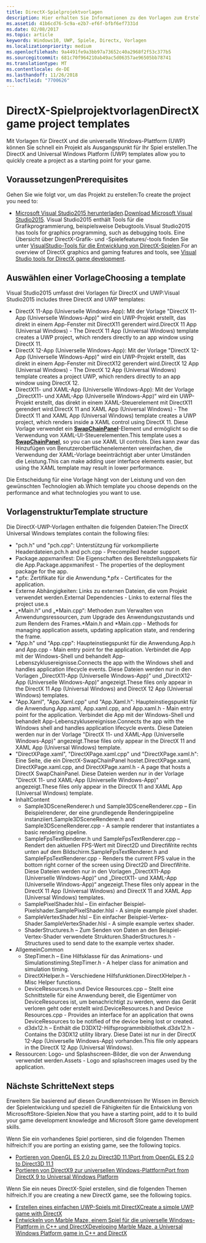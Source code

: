 ```yaml
---
title: DirectX-Spielprojektvorlagen
description: Hier erhalten Sie Informationen zu den Vorlagen zum Erstellen eines DirectX-Spiels für die Universelle Windows-Plattform (UWP).
ms.assetid: 41b6cd76-5c9a-e2b7-ef6f-bfbf6ef7331d
ms.date: 02/08/2017
ms.topic: article
keywords: Windows10, UWP, Spiele, Directx, Vorlagen
ms.localizationpriority: medium
ms.openlocfilehash: 9a4491fe9a3bb97a73652c40a2968f2f53c377b5
ms.sourcegitcommit: 681c70f964210ab49ac5d06357ae96505bb78741
ms.translationtype: MT
ms.contentlocale: de-DE
ms.lasthandoff: 11/26/2018
ms.locfileid: "7700626"
---
```

# <a name="directx-game-project-templates"></a><span data-ttu-id="b5cfa-104">DirectX-Spielprojektvorlagen</span><span class="sxs-lookup"><span data-stu-id="b5cfa-104">DirectX game project templates</span></span>



<span data-ttu-id="b5cfa-105">Mit Vorlagen für DirectX und die universelle Windows-Plattform (UWP) können Sie schnell ein Projekt als Ausgangspunkt für Ihr Spiel erstellen.</span><span class="sxs-lookup"><span data-stu-id="b5cfa-105">The DirectX and Universal Windows Platform (UWP) templates allow you to quickly create a project as a starting point for your game.</span></span>

## <a name="prerequisites"></a><span data-ttu-id="b5cfa-106">Voraussetzungen</span><span class="sxs-lookup"><span data-stu-id="b5cfa-106">Prerequisites</span></span>


<span data-ttu-id="b5cfa-107">Gehen Sie wie folgt vor, um das Projekt zu erstellen:</span><span class="sxs-lookup"><span data-stu-id="b5cfa-107">To create the project you need to:</span></span>

-   <span data-ttu-id="b5cfa-108">[Microsoft Visual Studio2015 herunterladen](https://www.visualstudio.com/vs-2015-product-editions).</span><span class="sxs-lookup"><span data-stu-id="b5cfa-108">[Download Microsoft Visual Studio2015](https://www.visualstudio.com/vs-2015-product-editions).</span></span> <span data-ttu-id="b5cfa-109">Visual Studio2015 enthält Tools für die Grafikprogrammierung, beispielsweise Debugtools.</span><span class="sxs-lookup"><span data-stu-id="b5cfa-109">Visual Studio2015 has tools for graphics programming, such as debugging tools.</span></span> <span data-ttu-id="b5cfa-110">Eine Übersicht über DirectX-Grafik- und -Spielefeatures/-tools finden Sie unter [VisualStudio-Tools für die Entwicklung von DirectX-Spielen](set-up-visual-studio-for-game-development.md).</span><span class="sxs-lookup"><span data-stu-id="b5cfa-110">For an overview of DirectX graphics and gaming features and tools, see [Visual Studio tools for DirectX game development](set-up-visual-studio-for-game-development.md).</span></span>

## <a name="choosing-a-template"></a><span data-ttu-id="b5cfa-111">Auswählen einer Vorlage</span><span class="sxs-lookup"><span data-stu-id="b5cfa-111">Choosing a template</span></span>


<span data-ttu-id="b5cfa-112">Visual Studio2015 umfasst drei Vorlagen für DirectX und UWP:</span><span class="sxs-lookup"><span data-stu-id="b5cfa-112">Visual Studio2015 includes three DirectX and UWP templates:</span></span>

-   <span data-ttu-id="b5cfa-113">DirectX 11-App (Universelle Windows-App): Mit der Vorlage "DirectX 11-App (Universelle Windows-App)" wird ein UWP-Projekt erstellt, das direkt in einem App-Fenster mit DirectX11 gerendert wird.</span><span class="sxs-lookup"><span data-stu-id="b5cfa-113">DirectX 11 App (Universal Windows) - The DirectX 11 App (Universal Windows) template creates a UWP project, which renders directly to an app window using DirectX 11.</span></span>
-   <span data-ttu-id="b5cfa-114">DirectX 12-App (Universelle Windows-App): Mit der Vorlage "DirectX 12-App (Universelle Windows-App)" wird ein UWP-Projekt erstellt, das direkt in einem App-Fenster mit DirectX12 gerendert wird.</span><span class="sxs-lookup"><span data-stu-id="b5cfa-114">DirectX 12 App (Universal Windows) - The DirectX 12 App (Universal Windows) template creates a project UWP, which renders directly to an app window using DirectX 12.</span></span>
-   <span data-ttu-id="b5cfa-115">DirectX11- und XAML-App (Universelle Windows-App): Mit der Vorlage „DirectX11- und XAML-App (Universelle Windows-App)“ wird ein UWP-Projekt erstellt, das direkt in einem XAML-Steuerelement mit DirectX11 gerendert wird.</span><span class="sxs-lookup"><span data-stu-id="b5cfa-115">DirectX 11 and XAML App (Universal Windows) - The DirectX 11 and XAML App (Universal Windows) template creates a UWP project, which renders inside a XAML control using DirectX 11.</span></span> <span data-ttu-id="b5cfa-116">Diese Vorlage verwendet ein [**SwapChainPanel**](https://msdn.microsoft.com/library/windows/apps/dn252834)-Element und ermöglicht so die Verwendung von XAML-UI-Steuerelementen.</span><span class="sxs-lookup"><span data-stu-id="b5cfa-116">This template uses a [**SwapChainPanel**](https://msdn.microsoft.com/library/windows/apps/dn252834), so you can use XAML UI controls.</span></span> <span data-ttu-id="b5cfa-117">Dies kann zwar das Hinzufügen von Benutzeroberflächenelementen vereinfachen, die Verwendung der XAML-Vorlage beeinträchtigt aber unter Umständen die Leistung.</span><span class="sxs-lookup"><span data-stu-id="b5cfa-117">This can make adding user interface elements easier, but using the XAML template may result in lower performance.</span></span>

<span data-ttu-id="b5cfa-118">Die Entscheidung für eine Vorlage hängt von der Leistung und von den gewünschten Technologien ab.</span><span class="sxs-lookup"><span data-stu-id="b5cfa-118">Which template you choose depends on the performance and what technologies you want to use.</span></span>

## <a name="template-structure"></a><span data-ttu-id="b5cfa-119">Vorlagenstruktur</span><span class="sxs-lookup"><span data-stu-id="b5cfa-119">Template structure</span></span>


<span data-ttu-id="b5cfa-120">Die DirectX-UWP-Vorlagen enthalten die folgenden Dateien:</span><span class="sxs-lookup"><span data-stu-id="b5cfa-120">The DirectX Universal Windows templates contain the following files:</span></span>

-   <span data-ttu-id="b5cfa-121">"pch.h" und "pch.cpp": Unterstützung für vorkompilierte Headerdateien.</span><span class="sxs-lookup"><span data-stu-id="b5cfa-121">pch.h and pch.cpp - Precompiled header support.</span></span>
-   <span data-ttu-id="b5cfa-122">Package.appxmanifest: Die Eigenschaften des Bereitstellungspakets für die App.</span><span class="sxs-lookup"><span data-stu-id="b5cfa-122">Package.appxmanifest - The properties of the deployment package for the app.</span></span>
-   <span data-ttu-id="b5cfa-123">\*.pfx: Zertifikate für die Anwendung.</span><span class="sxs-lookup"><span data-stu-id="b5cfa-123">\*.pfx - Certificates for the application.</span></span>
-   <span data-ttu-id="b5cfa-124">Externe Abhängigkeiten: Links zu externen Dateien, die vom Projekt verwendet werden.</span><span class="sxs-lookup"><span data-stu-id="b5cfa-124">External Dependencies - Links to external files the project use.s</span></span>
-   <span data-ttu-id="b5cfa-125">„\*Main.h“ und „\*Main.cpp“: Methoden zum Verwalten von Anwendungsressourcen, zum Upgrade des Anwendungszustands und zum Rendern des Frames.</span><span class="sxs-lookup"><span data-stu-id="b5cfa-125">\*Main.h and \*Main.cpp - Methods for managing application assets, updating application state, and rendering the frame.</span></span>
-   <span data-ttu-id="b5cfa-126">"App.h" und "App.cpp": Haupteinstiegspunkt für die Anwendung.</span><span class="sxs-lookup"><span data-stu-id="b5cfa-126">App.h and App.cpp - Main entry point for the application.</span></span> <span data-ttu-id="b5cfa-127">Verbindet die App mit der Windows-Shell und behandelt App-Lebenszyklusereignisse.</span><span class="sxs-lookup"><span data-stu-id="b5cfa-127">Connects the app with the Windows shell and handles application lifecycle events.</span></span> <span data-ttu-id="b5cfa-128">Diese Dateien werden nur in den Vorlagen „DirectX11-App (Universelle Windows-App)“ und „DirectX12-App (Universelle Windows-App)“ angezeigt.</span><span class="sxs-lookup"><span data-stu-id="b5cfa-128">These files only appear in the DirectX 11 App (Universal Windows) and DirectX 12 App (Universal Windows) templates.</span></span>
-   <span data-ttu-id="b5cfa-129">"App.Xaml", "App.Xaml.cpp" und "App.Xaml.h": Haupteinstiegspunkt für die Anwendung.</span><span class="sxs-lookup"><span data-stu-id="b5cfa-129">App.xaml, App.xaml.cpp, and App.xaml.h - Main entry point for the application.</span></span> <span data-ttu-id="b5cfa-130">Verbindet die App mit der Windows-Shell und behandelt App-Lebenszyklusereignisse.</span><span class="sxs-lookup"><span data-stu-id="b5cfa-130">Connects the app with the Windows shell and handles application lifecycle events.</span></span> <span data-ttu-id="b5cfa-131">Diese Dateien werden nur in der Vorlage "DirectX 11- und XAML-App (Universelle Windows-App)" angezeigt.</span><span class="sxs-lookup"><span data-stu-id="b5cfa-131">These files only appear in the DirectX 11 and XAML App (Universal Windows) template.</span></span>
-   <span data-ttu-id="b5cfa-132">"DirectXPage.xaml", "DirectXPage.xaml.cpp" und "DirectXPage.xaml.h": Eine Seite, die ein DirectX-SwapChainPanel hostet.</span><span class="sxs-lookup"><span data-stu-id="b5cfa-132">DirectXPage.xaml, DirectXPage.xaml.cpp, and DirectXPage.xaml.h - A page that hosts a DirectX SwapChainPanel.</span></span> <span data-ttu-id="b5cfa-133">Diese Dateien werden nur in der Vorlage "DirectX 11- und XAML-App (Universelle Windows-App)" angezeigt.</span><span class="sxs-lookup"><span data-stu-id="b5cfa-133">These files only appear in the DirectX 11 and XAML App (Universal Windows) template.</span></span>
-   <span data-ttu-id="b5cfa-134">Inhalt</span><span class="sxs-lookup"><span data-stu-id="b5cfa-134">Content</span></span>
    -   <span data-ttu-id="b5cfa-135">Sample3DSceneRenderer.h und Sample3DSceneRenderer.cpp – Ein Beispielrenderer, der eine grundlegende Renderingpipeline instanziiert.</span><span class="sxs-lookup"><span data-stu-id="b5cfa-135">Sample3DSceneRenderer.h and Sample3DSceneRenderer.cpp - A sample renderer that instantiates a basic rendering pipeline.</span></span>
    -   <span data-ttu-id="b5cfa-136">SampleFpsTextRenderer.h und SampleFpsTextRenderer.cpp – Rendert den aktuellen FPS-Wert mit Direct2D und DirectWrite rechts unten auf dem Bildschirm.</span><span class="sxs-lookup"><span data-stu-id="b5cfa-136">SampleFpsTextRenderer.h and SampleFpsTextRenderer.cpp - Renders the current FPS value in the bottom right corner of the screen using Direct2D and DirectWrite.</span></span> <span data-ttu-id="b5cfa-137">Diese Dateien werden nur in den Vorlagen „DirectX11-App (Universelle Windows-App)“ und „DirectX11- und XAML-App (Universelle Windows-App)“ angezeigt.</span><span class="sxs-lookup"><span data-stu-id="b5cfa-137">These files only appear in the DirectX 11 App (Universal Windows) and DirectX 11 and XAML App (Universal Windows) templates.</span></span>
    -   <span data-ttu-id="b5cfa-138">SamplePixelShader.hlsl – Ein einfacher Beispiel-Pixelshader.</span><span class="sxs-lookup"><span data-stu-id="b5cfa-138">SamplePixelShader.hlsl - A simple example pixel shader.</span></span>
    -   <span data-ttu-id="b5cfa-139">SampleVertexShader.hlsl – Ein einfacher Beispiel-Vertex-Shader.</span><span class="sxs-lookup"><span data-stu-id="b5cfa-139">SampleVertexShader.hlsl - A simple example vertex shader.</span></span>
    -   <span data-ttu-id="b5cfa-140">ShaderStructures.h – Zum Senden von Daten an den Beispiel-Vertex-Shader verwendete Strukturen.</span><span class="sxs-lookup"><span data-stu-id="b5cfa-140">ShaderStructures.h - Structures used to send date to the example vertex shader.</span></span>
-   <span data-ttu-id="b5cfa-141">Allgemein</span><span class="sxs-lookup"><span data-stu-id="b5cfa-141">Common</span></span>
    -   <span data-ttu-id="b5cfa-142">StepTimer.h – Eine Hilfsklasse für das Animations- und Simulationstiming.</span><span class="sxs-lookup"><span data-stu-id="b5cfa-142">StepTimer.h - A helper class for animation and simulation timing.</span></span>
    -   <span data-ttu-id="b5cfa-143">DirectXHelper.h – Verschiedene Hilfsfunktionen.</span><span class="sxs-lookup"><span data-stu-id="b5cfa-143">DirectXHelper.h - Misc Helper functions.</span></span>
    -   <span data-ttu-id="b5cfa-144">DeviceResources.h und Device Resources.cpp – Stellt eine Schnittstelle für eine Anwendung bereit, die Eigentümer von DeviceResources ist, um benachrichtigt zu werden, wenn das Gerät verloren geht oder erstellt wird.</span><span class="sxs-lookup"><span data-stu-id="b5cfa-144">DeviceResources.h and Device Resources.cpp - Provides an interface for an application that owns DeviceResources to be notified of the device being lost or created.</span></span>
    -   <span data-ttu-id="b5cfa-145">d3dx12.h – Enthält die D3DX12-Hilfsprogrammbibliothek.</span><span class="sxs-lookup"><span data-stu-id="b5cfa-145">d3dx12.h - Contains the D3DX12 utility library.</span></span> <span data-ttu-id="b5cfa-146">Diese Datei ist nur in der DirectX 12-App (Universelle Windows-App) vorhanden.</span><span class="sxs-lookup"><span data-stu-id="b5cfa-146">This file only appears in the DirectX 12 App (Universal Windows).</span></span>
-   <span data-ttu-id="b5cfa-147">Ressourcen: Logo- und Splashscreen-Bilder, die von der Anwendung verwendet werden.</span><span class="sxs-lookup"><span data-stu-id="b5cfa-147">Assets - Logo and splashscreen images used by the application.</span></span>

## <a name="next-steps"></a><span data-ttu-id="b5cfa-148">Nächste Schritte</span><span class="sxs-lookup"><span data-stu-id="b5cfa-148">Next steps</span></span>


<span data-ttu-id="b5cfa-149">Erweitern Sie basierend auf diesen Grundkenntnissen Ihr Wissen im Bereich der Spielentwicklung und speziell die Fähigkeiten für die Entwicklung von MicrosoftStore-Spielen.</span><span class="sxs-lookup"><span data-stu-id="b5cfa-149">Now that you have a starting point, add to it to build your game development knowledge and Microsoft Store game development skills.</span></span>

<span data-ttu-id="b5cfa-150">Wenn Sie ein vorhandenes Spiel portieren, sind die folgenden Themen hilfreich:</span><span class="sxs-lookup"><span data-stu-id="b5cfa-150">If you are porting an existing game, see the following topics.</span></span>

-   [<span data-ttu-id="b5cfa-151">Portieren von OpenGL ES 2.0 zu Direct3D 11.1</span><span class="sxs-lookup"><span data-stu-id="b5cfa-151">Port from OpenGL ES 2.0 to Direct3D 11.1</span></span>](port-from-opengl-es-2-0-to-directx-11-1.md)
-   [<span data-ttu-id="b5cfa-152">Portieren von DirectX9 zur universellen Windows-Plattform</span><span class="sxs-lookup"><span data-stu-id="b5cfa-152">Port from DirectX 9 to Universal Windows Platform</span></span>](porting-your-directx-9-game-to-windows-store.md)

<span data-ttu-id="b5cfa-153">Wenn Sie ein neues DirectX-Spiel erstellen, sind die folgenden Themen hilfreich.</span><span class="sxs-lookup"><span data-stu-id="b5cfa-153">If you are creating a new DirectX game, see the following topics.</span></span>

-   [<span data-ttu-id="b5cfa-154">Erstellen eines einfachen UWP-Spiels mit DirectX</span><span class="sxs-lookup"><span data-stu-id="b5cfa-154">Create a simple UWP game with DirectX</span></span>](tutorial--create-your-first-uwp-directx-game.md)
-   [<span data-ttu-id="b5cfa-155">Entwickeln von Marble Maze, einem Spiel für die universelle Windows-Plattform in C++ und DirectX</span><span class="sxs-lookup"><span data-stu-id="b5cfa-155">Developing Marble Maze, a Universal Windows Platform game in C++ and DirectX</span></span>](developing-marble-maze-a-windows-store-game-in-cpp-and-directx.md)